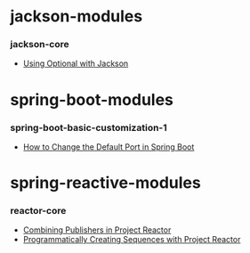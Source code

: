 # jackson-modules

### jackson-core

- [Using Optional with Jackson](jackson-modules/jackson-core/docs/Jackson_Optional.md)

# spring-boot-modules

### spring-boot-basic-customization-1

- [How to Change the Default Port in Spring Boot](spring-boot-modules/spring-boot-basic-customization-1/docs/SpringBoot_Change_Port.md)

# spring-reactive-modules

### reactor-core

- [Combining Publishers in Project Reactor](spring-reactive-modules/reactor-core/docs/Reactor_CombineStreams.md)
- [Programmatically Creating Sequences with Project Reactor](spring-reactive-modules/reactor-core/docs/Reactor_Flux_Sequences.md)